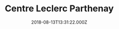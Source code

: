 ---
date: 2018-08-13T13:31:22.000Z
title: Centre Leclerc Parthenay
latitude: 46.64822522593562
longitude: -0.22279384015352482
category: checkin
---